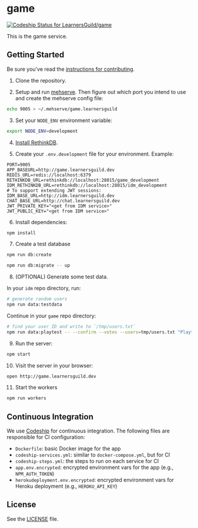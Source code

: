 # game

[ ![Codeship Status for LearnersGuild/game](https://codeship.com/projects/8ee1a1d0-17e4-0134-1d69-2a776fb5d411/status?branch=master)](https://codeship.com/projects/158610)

This is the game service.

## Getting Started

Be sure you've read the [instructions for contributing](./CONTRIBUTING.md).

1. Clone the repository.

2. Setup and run [mehserve][mehserve]. Then figure out which port you intend to use and create the mehserve config file:

```bash
echo 9005 > ~/.mehserve/game.learnersguild
```

3. Set your `NODE_ENV` environment variable:

```bash
export NODE_ENV=development
```

4. [Install RethinkDB][install-rethinkdb].

5. Create your `.env.development` file for your environment. Example:

```
PORT=9005
APP_BASEURL=http://game.learnersguild.dev
REDIS_URL=redis://localhost:6379
RETHINKDB_URL=rethinkdb://localhost:28015/game_development
IDM_RETHINKDB_URL=rethinkdb://localhost:28015/idm_development
# To support extending JWT sessions:
IDM_BASE_URL=http://idm.learnersguild.dev
CHAT_BASE_URL=http://chat.learnersguild.dev
JWT_PRIVATE_KEY="<get from IDM service>"
JWT_PUBLIC_KEY="<get from IDM service>"
```

6. Install dependencies:

```bash
npm install
```

7. Create a test database

```bash
npm run db:create
```

```bash
npm run db:migrate -- up
```

8. (OPTIONAL) Generate some test data.  

In your `idm` repo directory, run:
```bash
# generate random users
npm run data:testdata
```
Continue in your `game` repo directory:
```bash
# find your user ID and write to `/tmp/users.txt`
npm run data:playtest -- --confirm --votes --users=tmp/users.txt "Playtest Chapter"
```

9. Run the server:

```bash
npm start
```

10. Visit the server in your browser:

```bash
open http://game.learnersguild.dev
```

11. Start the workers

```bash
npm run workers
```

## Continuous Integration

We use [Codeship](https://codeship.com/) for continuous integration. The following files are responsible for CI configuration:

- `Dockerfile`: basic Docker image for the app
- `codeship-services.yml`: similar to `docker-compose.yml`, but for CI
- `codeship-steps.yml`: the steps to run on each service for CI
- `app.env.encrypted`: encrypted environment vars for the app (e.g., `NPM_AUTH_TOKEN`)
- `herokudeployment.env.encrypted`: encrypted environment vars for Heroku deployment (e.g., `HEROKU_API_KEY`)


## License

See the [LICENSE](./LICENSE) file.


[idm]: https://github.com/LearnersGuild/idm
[github-register-application]: https://github.com/settings/applications/new
[install-rethinkdb]: https://www.rethinkdb.com/docs/install/
[mehserve]: https://github.com/timecounts/mehserve

